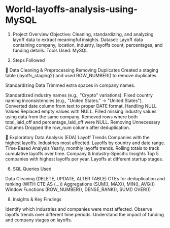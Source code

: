# World-layoffs-analysis-using-MySQL

1. Project Overview
Objective: Cleaning, standardizing, and analyzing layoff data to extract meaningful insights.
Dataset: Layoff data containing company, location, industry, layoffs count, percentages, and funding details.
Tools Used: MySQL

3. Steps Followed

🔹 Data Cleaning & Preprocessing
Removing Duplicates
Created a staging table (layoffs_staging2) and used ROW_NUMBER() to remove duplicates.

Standardizing Data
Trimmed extra spaces in company names.

Standardized industry names (e.g., "Crypto" variations).
Fixed country naming inconsistencies (e.g., "United States." → "United States").
Converted date column from text to proper DATE format.
Handling NULL Values
Replaced empty values with NULL.
Filled missing industry values using data from the same company.
Removed rows where both total_laid_off and percentage_laid_off were NULL.
Removing Unnecessary Columns
Dropped the row_num column after deduplication.

🔹 Exploratory Data Analysis (EDA)
Layoff Trends
Companies with the highest layoffs.
Industries most affected.
Layoffs by country and date range.
Time-Based Analysis
Yearly, monthly layoffs trends.
Rolling totals to track cumulative layoffs over time.
Company & Industry-Specific Insights
Top 5 companies with highest layoffs per year.
Layoffs at different startup stages.

6. SQL Queries Used
   
Data Cleaning (DELETE, UPDATE, ALTER TABLE)
CTEs for deduplication and ranking (WITH CTE AS (...))
Aggregations (SUM(), MAX(), MIN(), AVG())
Window Functions (ROW_NUMBER(), DENSE_RANK(), SUM() OVER())

8. Insights & Key Findings
   
Identify which industries and companies were most affected.
Observe layoffs trends over different time periods.
Understand the impact of funding and company stages on layoffs.
